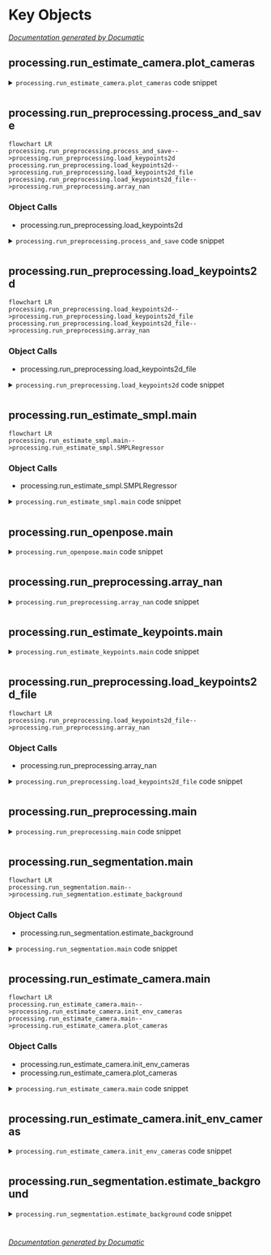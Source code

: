# Key Objects

[_Documentation generated by Documatic_](https://www.documatic.com)

<!---Documatic-section-processing.run_estimate_camera.plot_cameras-start--->
## processing.run_estimate_camera.plot_cameras

<!---Documatic-section-plot_cameras-start--->
<!---Documatic-block-processing.run_estimate_camera.plot_cameras-start--->
<details>
	<summary><code>processing.run_estimate_camera.plot_cameras</code> code snippet</summary>

```python
def plot_cameras(cgroup):
    points_world = np.array([[40.0, 0.0, 0.0], [0.0, 40.0, 0.0], [0.0, 0.0, 40.0]])
    colors = ['r', 'g', 'b']
    axes_all = [vedo.Arrows([[0, 0, 0]], [points_world[i]]).c(colors[i]) for i in range(3)]
    for camera in cgroup.cameras:
        rot_mat = cv2.Rodrigues(camera.rvec)[0]
        cam_center = -np.linalg.inv(rot_mat).dot(camera.tvec)
        points_cam = np.einsum('ij,kj->ki', np.linalg.inv(rot_mat), points_world)
        axes_all += [vedo.Arrows([cam_center], [cam_center + points_cam[i]]).c(colors[i]) for i in range(3)]
        axes_all += [vedo.Text(camera.name, cam_center, s=10)]
    return axes_all
```
</details>
<!---Documatic-block-processing.run_estimate_camera.plot_cameras-end--->
<!---Documatic-section-plot_cameras-end--->

# #
<!---Documatic-section-processing.run_estimate_camera.plot_cameras-end--->

<!---Documatic-section-processing.run_preprocessing.process_and_save-start--->
## processing.run_preprocessing.process_and_save

<!---Documatic-section-process_and_save-start--->
```mermaid
flowchart LR
processing.run_preprocessing.process_and_save-->processing.run_preprocessing.load_keypoints2d
processing.run_preprocessing.load_keypoints2d-->processing.run_preprocessing.load_keypoints2d_file
processing.run_preprocessing.load_keypoints2d_file-->processing.run_preprocessing.array_nan
```

### Object Calls

* processing.run_preprocessing.load_keypoints2d

<!---Documatic-block-processing.run_preprocessing.process_and_save-start--->
<details>
	<summary><code>processing.run_preprocessing.process_and_save</code> code snippet</summary>

```python
def process_and_save(seq_name):
    (keypoints2d, det_scores, timestamps) = load_keypoints2d(FLAGS.keypoints_dir, seq_name=seq_name)
    os.makedirs(FLAGS.save_dir, exist_ok=True)
    save_path = os.path.join(FLAGS.save_dir, f'{seq_name}.pkl')
    with open(save_path, 'wb') as f:
        pickle.dump({'keypoints2d': keypoints2d, 'det_scores': det_scores, 'timestamps': timestamps}, f, protocol=pickle.HIGHEST_PROTOCOL)
```
</details>
<!---Documatic-block-processing.run_preprocessing.process_and_save-end--->
<!---Documatic-section-process_and_save-end--->

# #
<!---Documatic-section-processing.run_preprocessing.process_and_save-end--->

<!---Documatic-section-processing.run_preprocessing.load_keypoints2d-start--->
## processing.run_preprocessing.load_keypoints2d

<!---Documatic-section-load_keypoints2d-start--->
```mermaid
flowchart LR
processing.run_preprocessing.load_keypoints2d-->processing.run_preprocessing.load_keypoints2d_file
processing.run_preprocessing.load_keypoints2d_file-->processing.run_preprocessing.array_nan
```

### Object Calls

* processing.run_preprocessing.load_keypoints2d_file

<!---Documatic-block-processing.run_preprocessing.load_keypoints2d-start--->
<details>
	<summary><code>processing.run_preprocessing.load_keypoints2d</code> code snippet</summary>

```python
def load_keypoints2d(data_dir, seq_name):
    video_names = [AISTDataset.get_video_name(seq_name, view) for view in AISTDataset.VIEWS]
    paths_cache = {}
    timestamps = []
    for video_name in video_names:
        paths = sorted(glob.glob(os.path.join(data_dir, video_name, '*.json')))
        paths_cache[video_name] = paths
        if FLAGS.data_type == 'internal':
            timestamps += [int(os.path.basename(p).split('.')[0].split('_')[-1]) for p in paths]
        elif FLAGS.data_type == 'openpose':
            timestamps += [int(os.path.basename(p).split('.')[0].split('_')[0]) for p in paths]
        else:
            raise ValueError(FLAGS.data_type)
    timestamps = np.array(sorted(list(set(timestamps))))
    keypoints2d = []
    det_scores = []
    for video_name in video_names:
        if FLAGS.data_type == 'internal':
            paths = [os.path.join(data_dir, video_name, f'{video_name}_{ts}.json') for ts in timestamps]
        elif FLAGS.data_type == 'openpose':
            paths = [os.path.join(data_dir, video_name, f'{ts:08d}_keypoints.json') for ts in timestamps]
        else:
            raise ValueError(FLAGS.data_type)
        keypoints2d_per_view = []
        det_scores_per_view = []
        for path in paths:
            (keypoint, det_score) = load_keypoints2d_file(path)
            keypoints2d_per_view.append(keypoint)
            det_scores_per_view.append(det_score)
        keypoints2d.append(keypoints2d_per_view)
        det_scores.append(det_scores_per_view)
    keypoints2d = np.array(keypoints2d, dtype=np.float32)
    det_scores = np.array(det_scores, dtype=np.float32)
    return (keypoints2d, det_scores, timestamps)
```
</details>
<!---Documatic-block-processing.run_preprocessing.load_keypoints2d-end--->
<!---Documatic-section-load_keypoints2d-end--->

# #
<!---Documatic-section-processing.run_preprocessing.load_keypoints2d-end--->

<!---Documatic-section-processing.run_estimate_smpl.main-start--->
## processing.run_estimate_smpl.main

<!---Documatic-section-main-start--->
```mermaid
flowchart LR
processing.run_estimate_smpl.main-->processing.run_estimate_smpl.SMPLRegressor
```

### Object Calls

* processing.run_estimate_smpl.SMPLRegressor

<!---Documatic-block-processing.run_estimate_smpl.main-start--->
<details>
	<summary><code>processing.run_estimate_smpl.main</code> code snippet</summary>

```python
def main(_):
    if FLAGS.visualize:
        assert SUPPORT_VIS, '--visualize is not support! Fail to import vedo or trimesh.'
    aist_dataset = AISTDataset(FLAGS.anno_dir)
    smpl_regressor = SMPLRegressor(FLAGS.smpl_dir, 'MALE')
    if FLAGS.sequence_names:
        seq_names = FLAGS.sequence_names
    else:
        seq_names = aist_dataset.mapping_seq2env.keys()
    for seq_name in seq_names:
        logging.info('processing %s', seq_name)
        keypoints3d = AISTDataset.load_keypoint3d(aist_dataset.keypoint3d_dir, seq_name, use_optim=True)
        if FLAGS.data_type == 'internal':
            (smpl, loss) = smpl_regressor.fit(keypoints3d, dtype='coco', verbose=True)
        elif FLAGS.data_type == 'openpose':
            (smpl, loss) = smpl_regressor.fit(keypoints3d, dtype='openpose25', verbose=True)
        else:
            raise ValueError(FLAGS.data_type)
        with torch.no_grad():
            _ = smpl.forward()
        body_pose = smpl.body_pose.detach().cpu().numpy()
        global_orient = smpl.global_orient.detach().cpu().numpy()
        smpl_poses = np.concatenate([global_orient, body_pose], axis=1)
        smpl_scaling = smpl.scaling.detach().cpu().numpy()
        smpl_trans = smpl.transl.detach().cpu().numpy()
        os.makedirs(FLAGS.save_dir, exist_ok=True)
        motion_file = os.path.join(FLAGS.save_dir, f'{seq_name}.pkl')
        with open(motion_file, 'wb') as f:
            pickle.dump({'smpl_poses': smpl_poses, 'smpl_scaling': smpl_scaling, 'smpl_trans': smpl_trans, 'smpl_loss': loss}, f, protocol=pickle.HIGHEST_PROTOCOL)
```
</details>
<!---Documatic-block-processing.run_estimate_smpl.main-end--->
<!---Documatic-section-main-end--->

# #
<!---Documatic-section-processing.run_estimate_smpl.main-end--->

<!---Documatic-section-processing.run_openpose.main-start--->
## processing.run_openpose.main

<!---Documatic-section-main-start--->
<!---Documatic-block-processing.run_openpose.main-start--->
<details>
	<summary><code>processing.run_openpose.main</code> code snippet</summary>

```python
def main(_):
    os.makedirs(FLAGS.image_save_dir, exist_ok=True)
    os.makedirs(FLAGS.openpose_save_dir, exist_ok=True)
    if FLAGS.sequence_names:
        seq_names = FLAGS.sequence_names
    else:
        aist_dataset = AISTDataset(FLAGS.anno_dir)
        seq_names = aist_dataset.mapping_seq2env.keys()
    for seq_name in seq_names:
        for view in AISTDataset.VIEWS:
            video_name = AISTDataset.get_video_name(seq_name, view)
            video_file = os.path.join(FLAGS.video_dir, video_name + '.mp4')
            if not os.path.exists(video_file):
                continue
            logging.info('processing %s', video_file)
            image_dir = os.path.join(FLAGS.image_save_dir, video_name)
            ffmpeg_video_to_images(video_file, image_dir, fps=60)
            save_dir = os.path.join(FLAGS.openpose_save_dir, video_name)
            os.system('cd %s; ' % FLAGS.openpose_dir + './build/examples/openpose/openpose.bin ' + '--image_dir %s ' % image_dir + '--write_json %s ' % save_dir + '--display 0 --hand --face --render_pose 0')
```
</details>
<!---Documatic-block-processing.run_openpose.main-end--->
<!---Documatic-section-main-end--->

# #
<!---Documatic-section-processing.run_openpose.main-end--->

<!---Documatic-section-processing.run_preprocessing.array_nan-start--->
## processing.run_preprocessing.array_nan

<!---Documatic-section-array_nan-start--->
<!---Documatic-block-processing.run_preprocessing.array_nan-start--->
<details>
	<summary><code>processing.run_preprocessing.array_nan</code> code snippet</summary>

```python
def array_nan(shape, dtype=np.float32):
    array = np.empty(shape, dtype=dtype)
    array[:] = np.nan
    return array
```
</details>
<!---Documatic-block-processing.run_preprocessing.array_nan-end--->
<!---Documatic-section-array_nan-end--->

# #
<!---Documatic-section-processing.run_preprocessing.array_nan-end--->

<!---Documatic-section-processing.run_estimate_keypoints.main-start--->
## processing.run_estimate_keypoints.main

<!---Documatic-section-main-start--->
<!---Documatic-block-processing.run_estimate_keypoints.main-start--->
<details>
	<summary><code>processing.run_estimate_keypoints.main</code> code snippet</summary>

```python
def main(_):
    aist_dataset = AISTDataset(anno_dir=FLAGS.anno_dir)
    if FLAGS.sequence_names:
        seq_names = FLAGS.sequence_names
    else:
        seq_names = aist_dataset.mapping_seq2env.keys()
    for seq_name in seq_names:
        logging.info('processing %s', seq_name)
        env_name = aist_dataset.mapping_seq2env[seq_name]
        cgroup = AISTDataset.load_camera_group(aist_dataset.camera_dir, env_name)
        (keypoints2d, det_scores, _) = AISTDataset.load_keypoint2d(aist_dataset.keypoint2d_dir, seq_name=seq_name)
        (nviews, nframes, _, _) = keypoints2d.shape
        assert det_scores.shape[0] == nviews
        assert det_scores.shape[1] == nframes
        if seq_name == 'gBR_sBM_cAll_d04_mBR0_ch01':
            keypoints2d[4] = np.nan
        if seq_name == 'gJB_sBM_cAll_d07_mJB3_ch05':
            keypoints2d[6] = np.nan
        kpt_thre = 0.15
        ignore_idxs = np.where(keypoints2d[:, :, :, 2] < kpt_thre)
        keypoints2d[ignore_idxs[0], ignore_idxs[1], ignore_idxs[2], :] = np.nan
        det_thre = 0.0
        ignore_idxs = np.where(det_scores < det_thre)
        keypoints2d[ignore_idxs[0], ignore_idxs[1], :, :] = np.nan
        keypoints2d = keypoints2d[:, :, :, 0:2]
        if FLAGS.data_type == 'internal':
            bones = [(5, 7), (7, 9), (6, 8), (8, 10), (11, 13), (13, 15), (12, 14), (14, 16), (0, 1), (0, 2), (1, 2), (0, 3), (0, 4), (3, 4)]
        elif FLAGS.data_type == 'openpose':
            body_bones = np.array([(0, 15), (0, 16), (15, 17), (16, 18), (0, 1), (1, 2), (2, 3), (3, 4), (1, 5), (5, 6), (6, 7), (1, 8), (8, 9), (9, 10), (10, 11), (11, 24), (11, 22), (11, 23), (22, 23), (23, 24), (24, 22), (8, 12), (12, 13), (13, 14), (14, 21), (14, 19), (14, 20), (19, 20), (20, 21), (21, 19)])
            bones = body_bones.tolist()
        else:
            raise ValueError(FLAGS.data_type)
        keypoints3d = cgroup.triangulate(keypoints2d.reshape(nviews, -1, 2)).reshape(nframes, -1, 3)
        keypoints3d_optim = cgroup.triangulate_optim(keypoints2d, constraints=bones, verbose=True).reshape(nframes, -1, 3)
        os.makedirs(FLAGS.save_dir, exist_ok=True)
        keypoints_file = os.path.join(FLAGS.save_dir, f'{seq_name}.pkl')
        with open(keypoints_file, 'wb') as f:
            pickle.dump({'keypoints3d': keypoints3d, 'keypoints3d_optim': keypoints3d_optim}, f, protocol=pickle.HIGHEST_PROTOCOL)
```
</details>
<!---Documatic-block-processing.run_estimate_keypoints.main-end--->
<!---Documatic-section-main-end--->

# #
<!---Documatic-section-processing.run_estimate_keypoints.main-end--->

<!---Documatic-section-processing.run_preprocessing.load_keypoints2d_file-start--->
## processing.run_preprocessing.load_keypoints2d_file

<!---Documatic-section-load_keypoints2d_file-start--->
```mermaid
flowchart LR
processing.run_preprocessing.load_keypoints2d_file-->processing.run_preprocessing.array_nan
```

### Object Calls

* processing.run_preprocessing.array_nan

<!---Documatic-block-processing.run_preprocessing.load_keypoints2d_file-start--->
<details>
	<summary><code>processing.run_preprocessing.load_keypoints2d_file</code> code snippet</summary>

```python
def load_keypoints2d_file(file_path):
    if FLAGS.data_type == 'internal':
        njoints = 17
    elif FLAGS.data_type == 'openpose':
        njoints = 25
    else:
        raise ValueError(FLAGS.data_type)
    keypoint = array_nan((njoints, 3), dtype=np.float32)
    det_score = 0.0
    try:
        with open(file_path, 'r') as f:
            data = json.load(f)
    except Exception as e:
        logging.warning(e)
        return (keypoint, det_score)
    if FLAGS.data_type == 'internal':
        keypoints = np.array(data['keypoints']).reshape((-1, njoints, 3))
        det_scores = np.array(data['detection_scores'])
    elif FLAGS.data_type == 'openpose':
        keypoints = []
        for person in data['people']:
            for key in ['pose']:
                keypoints.extend(person['%s_keypoints_2d' % key])
        keypoints = np.array(keypoints).reshape(len(data['people']), -1, 3)
        assert keypoints.shape[1] == njoints, 'The shape is not right. %s v.s. %d'(str(keypoints.shape), njoints)
        det_scores = np.mean(keypoints[:, 0:25, -1], axis=-1)
    else:
        raise ValueError(FLAGS.data_type)
    if det_scores.shape[0] == 0:
        return (keypoint, det_score)
    else:
        idx = np.argmax(det_scores)
        keypoint = keypoints[idx]
        det_score = det_scores[idx]
        return (keypoint, det_score)
```
</details>
<!---Documatic-block-processing.run_preprocessing.load_keypoints2d_file-end--->
<!---Documatic-section-load_keypoints2d_file-end--->

# #
<!---Documatic-section-processing.run_preprocessing.load_keypoints2d_file-end--->

<!---Documatic-section-processing.run_preprocessing.main-start--->
## processing.run_preprocessing.main

<!---Documatic-section-main-start--->
<!---Documatic-block-processing.run_preprocessing.main-start--->
<details>
	<summary><code>processing.run_preprocessing.main</code> code snippet</summary>

```python
def main(_):
    if FLAGS.sequence_names:
        seq_names = FLAGS.sequence_names
    else:
        aist_dataset = AISTDataset(FLAGS.anno_dir)
        seq_names = aist_dataset.mapping_seq2env.keys()
    pool = multiprocessing.Pool(16)
    pool.map(process_and_save, seq_names)
```
</details>
<!---Documatic-block-processing.run_preprocessing.main-end--->
<!---Documatic-section-main-end--->

# #
<!---Documatic-section-processing.run_preprocessing.main-end--->

<!---Documatic-section-processing.run_segmentation.main-start--->
## processing.run_segmentation.main

<!---Documatic-section-main-start--->
```mermaid
flowchart LR
processing.run_segmentation.main-->processing.run_segmentation.estimate_background
```

### Object Calls

* processing.run_segmentation.estimate_background

<!---Documatic-block-processing.run_segmentation.main-start--->
<details>
	<summary><code>processing.run_segmentation.main</code> code snippet</summary>

```python
def main(_):
    model = torch.hub.load('PeterL1n/RobustVideoMatting', 'resnet50').cuda()
    converter = torch.hub.load('PeterL1n/RobustVideoMatting', 'converter')
    if not os.path.exists('/tmp/model.pth'):
        os.system('gdown https://drive.google.com/uc?id=1ErIAsB_miVhYL9GDlYUmfbqlV293mSYf -O /tmp/model.pth -q')
    if not os.path.exists('/tmp/BackgroundMattingV2'):
        os.system('cd /tmp/; git clone -q https://github.com/PeterL1n/BackgroundMattingV2')
    if FLAGS.sequence_names:
        seq_names = FLAGS.sequence_names
    else:
        aist_dataset = AISTDataset(FLAGS.anno_dir)
        seq_names = aist_dataset.mapping_seq2env.keys()
    os.makedirs(FLAGS.save_dir, exist_ok=True)
    for seq_name in seq_names:
        for view in AISTDataset.VIEWS:
            video_name = AISTDataset.get_video_name(seq_name, view)
            video_file = os.path.join(FLAGS.video_dir, video_name + '.mp4')
            if not os.path.exists(video_file):
                continue
            logging.info('processing %s', video_file)
            alpha_file = os.path.join(FLAGS.save_dir, video_name + '_alpha1.mp4')
            if not os.path.exists(alpha_file):
                converter(model, input_source=video_file, downsample_ratio=None, output_type='video', output_alpha=alpha_file, output_video_mbps=4, seq_chunk=12, num_workers=1, progress=True)
            background_file = os.path.join(FLAGS.save_dir, video_name + '_bg.png')
            if not os.path.exists(background_file):
                estimate_background(video_file, alpha_file, background_file)
            final_file = os.path.join(FLAGS.save_dir, video_name + '_alpha2')
            if not os.path.exists(final_file):
                os.system('cd /tmp/BackgroundMattingV2/; ' + 'python inference_video.py ' + '--model-type mattingrefine ' + '--model-backbone resnet50 ' + '--model-backbone-scale 0.25 ' + '--model-refine-mode sampling ' + '--model-refine-sample-pixels 80000 ' + "--model-checkpoint '/tmp/model.pth' " + "--video-src '%s' " % video_file + "--video-bgr '%s' " % background_file + "--output-dir '%s' " % final_file + '--output-type pha')
            if os.path.exists(final_file):
                os.system('mv %s/pha.mp4 %s.mp4; rm -rf %s' % (final_file, final_file, final_file))
```
</details>
<!---Documatic-block-processing.run_segmentation.main-end--->
<!---Documatic-section-main-end--->

# #
<!---Documatic-section-processing.run_segmentation.main-end--->

<!---Documatic-section-processing.run_estimate_camera.main-start--->
## processing.run_estimate_camera.main

<!---Documatic-section-main-start--->
```mermaid
flowchart LR
processing.run_estimate_camera.main-->processing.run_estimate_camera.init_env_cameras
processing.run_estimate_camera.main-->processing.run_estimate_camera.plot_cameras
```

### Object Calls

* processing.run_estimate_camera.init_env_cameras
* processing.run_estimate_camera.plot_cameras

<!---Documatic-block-processing.run_estimate_camera.main-start--->
<details>
	<summary><code>processing.run_estimate_camera.main</code> code snippet</summary>

```python
def main(_):
    aist_dataset = AISTDataset(anno_dir=FLAGS.anno_dir)
    for (env_name, seq_names) in aist_dataset.mapping_env2seq.items():
        cgroup = init_env_cameras()
        seq_names = random.choices(seq_names, k=20)
        keypoints2d_all = []
        for seq_name in seq_names:
            (keypoints2d_raw, _, _) = AISTDataset.load_keypoint2d(aist_dataset.keypoint2d_dir, seq_name=seq_name)
            if seq_name == 'gBR_sBM_cAll_d04_mBR0_ch01':
                keypoints2d_raw[4] = np.nan
            if seq_name == 'gJB_sBM_cAll_d07_mJB3_ch05':
                keypoints2d_raw[6] = np.nan
            keypoints2d_all.append(keypoints2d_raw)
        keypoints2d_all = np.concatenate(keypoints2d_all, axis=1)
        kpt_thre = 0.5
        ignore_idxs = np.where(keypoints2d_all[:, :, :, 2] < kpt_thre)
        keypoints2d_all[ignore_idxs[0], ignore_idxs[1], ignore_idxs[2], :] = np.nan
        keypoints2d_all = keypoints2d_all[..., 0:2]
        nviews = keypoints2d_all.shape[0]
        cgroup.bundle_adjust_iter(keypoints2d_all.reshape(nviews, -1, 2), n_iters=20, n_samp_iter=500, n_samp_full=5000, verbose=True)
        os.makedirs(FLAGS.save_dir, exist_ok=True)
        camera_file = os.path.join(FLAGS.save_dir, f'{env_name}.json')
        with open(camera_file, 'w') as f:
            json.dump([camera.get_dict() for camera in cgroup.cameras], f)
        if FLAGS.visualize:
            print('seq_name:', seq_name)
            axes_all = plot_cameras(cgroup)
            keypoints3d = cgroup.triangulate(keypoints2d_all[:, 0].reshape(nviews, -1, 2)).reshape(-1, 3)
            vedo.show(*axes_all, vedo.Points(keypoints3d, r=12), interactive=True, axes=True)
            vedo.clear()
```
</details>
<!---Documatic-block-processing.run_estimate_camera.main-end--->
<!---Documatic-section-main-end--->

# #
<!---Documatic-section-processing.run_estimate_camera.main-end--->

<!---Documatic-section-processing.run_estimate_camera.init_env_cameras-start--->
## processing.run_estimate_camera.init_env_cameras

<!---Documatic-section-init_env_cameras-start--->
<!---Documatic-block-processing.run_estimate_camera.init_env_cameras-start--->
<details>
	<summary><code>processing.run_estimate_camera.init_env_cameras</code> code snippet</summary>

```python
def init_env_cameras():
    cams = []
    for (i, view) in enumerate(AISTDataset.VIEWS):
        f = 1600
        cx = 1920 // 2
        cy = 1080 // 2
        if view == 'c09':
            r1 = R.from_euler('y', 180, degrees=True)
            r2 = R.from_euler('z', 180, degrees=True)
            rvec = (r1 * r2).as_rotvec()
            tvec = [0, 170, 500]
        else:
            r1 = R.from_euler('y', 180 - 360 // 8 * i, degrees=True)
            r2 = R.from_euler('z', 180, degrees=True)
            rvec = (r1 * r2).as_rotvec()
            tvec = [0, 180, 500]
        matrix = np.array([[f, 0, cx], [0, f, cy], [0, 0, 1]], dtype=np.float32)
        cams.append(aniposelib.cameras.Camera(matrix=matrix, rvec=rvec, tvec=tvec, name=view, size=(1920, 1080)))
    cgroup = aniposelib.cameras.CameraGroup(cams)
    return cgroup
```
</details>
<!---Documatic-block-processing.run_estimate_camera.init_env_cameras-end--->
<!---Documatic-section-init_env_cameras-end--->

# #
<!---Documatic-section-processing.run_estimate_camera.init_env_cameras-end--->

<!---Documatic-section-processing.run_segmentation.estimate_background-start--->
## processing.run_segmentation.estimate_background

<!---Documatic-section-estimate_background-start--->
<!---Documatic-block-processing.run_segmentation.estimate_background-start--->
<details>
	<summary><code>processing.run_segmentation.estimate_background</code> code snippet</summary>

```python
def estimate_background(input_video: str, alpha_video: str, output_image: str):
    video_reader = imageio.get_reader(input_video)
    alpha_reader = imageio.get_reader(alpha_video)
    (background, weights) = (0, 0)
    for (img, alpha) in tqdm.tqdm(zip(video_reader, alpha_reader)):
        weight = 1 - np.float32(alpha) / 255.0
        weights += weight
        background += np.float32(img) * weight
    background /= weights + 1e-08
    imageio.imwrite(output_image, np.uint8(background))
```
</details>
<!---Documatic-block-processing.run_segmentation.estimate_background-end--->
<!---Documatic-section-estimate_background-end--->

# #
<!---Documatic-section-processing.run_segmentation.estimate_background-end--->

[_Documentation generated by Documatic_](https://www.documatic.com)